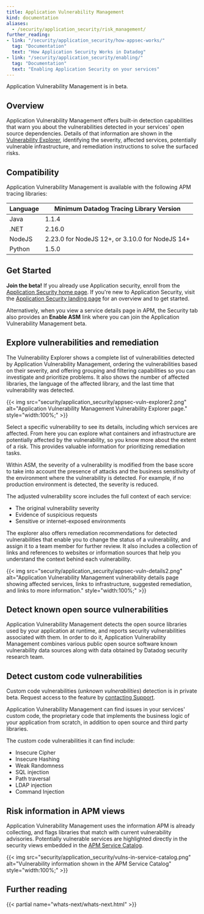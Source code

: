 ```yaml
---
title: Application Vulnerability Management
kind: documentation
aliases:
  - /security/application_security/risk_management/
further_reading:
- link: "/security/application_security/how-appsec-works/"
  tag: "Documentation"
  text: "How Application Security Works in Datadog"
- link: "/security/application_security/enabling/"
  tag: "Documentation"
  text: "Enabling Application Security on your services"
---
```


<div class="alert alert-info">Application Vulnerability Management is in beta.</a></div>

## Overview

Application Vulnerability Management offers built-in detection capabilities that warn you about the vulnerabilities detected in your services' open source dependencies. Details of that information are shown in the [Vulnerability Explorer][3], identifying the severity, affected services, potentially vulnerable infrastructure, and remediation instructions to solve the surfaced risks.

## Compatibility

Application Vulnerability Management is available with the following APM tracing libraries:

| Language | Minimum Datadog Tracing Library Version |
| -------- | --------------------------------------- |
| Java     | 1.1.4 |
| .NET | 2.16.0 |
| NodeJS   | 2.23.0 for NodeJS 12+, or 3.10.0 for NodeJS 14+ |
| Python   | 1.5.0 |

## Get Started

**Join the beta!** If you already use Application security, enroll from the [Application Security home page][4]. If you're new to Application Security, visit the [Application Security landing page][5] for an overview and to get started.

Alternatively, when you view a service details page in APM, the Security tab also provides an **Enable ASM** link where you can join the Application Vulnerability Management beta.

## Explore vulnerabilities and remediation

The Vulnerability Explorer shows a complete list of vulnerabilities detected by Application Vulnerability Management, ordering the vulnerabilities based on their severity, and offering grouping and filtering capabilities so you can investigate and prioritize problems. It also shows the number of affected libraries, the language of the affected library, and the last time that vulnerability was detected.

{{< img src="security/application_security/appsec-vuln-explorer2.png" alt="Application Vulnerability Management Vulnerability Explorer page." style="width:100%;" >}}

Select a specific vulnerability to see its details, including which services are affected. From here you can explore what containers and infrastructure are potentially affected by the vulnerability, so you know more about the extent of a risk. This provides valuable information for prioritizing remediation tasks.

Within ASM, the severity of a vulnerability is modified from the base score to take into account the presence of attacks and the business sensitivity of the environment where the vulnerability is detected. For example, if no production environment is detected, the severity is reduced.

The adjusted vulnerability score includes the full context of each service:

- The original vulnerability severity
- Evidence of suspicious requests
- Sensitive or internet-exposed environments

The explorer also offers remediation recommendations for detected vulnerabilities that enable you to change the status of a vulnerability, and assign it to a team member for further review. It also includes a collection of links and references to websites or information sources that help you understand the context behind each vulnerability.

{{< img src="security/application_security/appsec-vuln-details2.png" alt="Application Vulnerability Management vulnerability details page showing affected services, links to infrastructure, suggested remediation, and links to more information." style="width:100%;" >}}

## Detect known open source vulnerabilities

Application Vulnerability Management detects the open source libraries used by your application at runtime, and reports security vulnerabilities associated with them. In order to do it, Application Vulnerability Management combines various public open source software known vulnerability data sources along with data obtained by Datadog security research team. 

## Detect custom code vulnerabilities 

<div class="alert alert-info">Custom code vulnerabilities (<em>unknown vulnerabilities</em>) detection is in private beta. Request access to the feature by <a href="/help/">contacting Support</a>.</div>

Application Vulnerability Management can find issues in your services' custom code, the proprietary code that implements the business logic of your application from scratch, in addition to open source and third party libraries. 

The custom code vulnerabilities it can find include:

- Insecure Cipher
- Insecure Hashing
- Weak Randomness
- SQL injection
- Path traversal
- LDAP injection
- Command Injection

## Risk information in APM views

Application Vulnerability Management uses the information APM is already collecting, and flags libraries that match with current vulnerability advisories. Potentially vulnerable services are highlighted directly in the security views embedded in the [APM Service Catalog][2].

{{< img src="security/application_security/vulns-in-service-catalog.png" alt="Vulnerability information shown in the APM Service Catalog" style="width:100%;" >}}

## Further reading

{{< partial name="whats-next/whats-next.html" >}}

[1]: /help/
[2]: https://app.datadoghq.com/services?lens=Security
[3]: https://app.datadoghq.com/security/appsec/vm
[4]: https://app.datadoghq.com/security/appsec
[5]: https://app.datadoghq.com/security/appsec/landing
